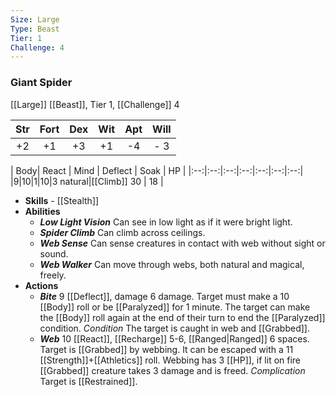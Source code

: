 ```yaml
---
Size: Large
Type: Beast
Tier: 1
Challenge: 4
---
```

### Giant Spider
[[Large]] [[Beast]], Tier 1, [[Challenge]] 4

| Str | Fort | Dex | Wit | Apt | Will |
|:--:|:--:|:--:|:--:|:--:|:--:|
|+2|+1|+3|+1|-4|- 3|

| Body| React | Mind | Deflect | Soak | HP |
|:--:|:--:|:--:|:--:|:--:|:--:|:--:|
|9|10|1|10|3 natural|[[Climb]] 30 | 18 |

- **Skills** - [[Stealth]]
- **Abilities**
	- ***Low Light Vision***  Can see in low light as if it were bright light.
	- ***Spider Climb*** Can climb across ceilings.
	- ***Web Sense*** Can sense creatures in contact with web without sight or sound.
	- ***Web Walker*** Can move through webs, both natural and magical, freely.
- **Actions**
	- ***Bite*** 9 [[Deflect]], damage 6 damage. Target must make a 10 [[Body]] roll or be [[Paralyzed]] for 1 minute.  The target can make the [[Body]] roll again at the end of their turn to end the [[Paralyzed]] condition. _Condition_ The target is caught in web and [[Grabbed]]. 
	- ***Web*** 10 [[React]], [[Recharge]] 5-6, [[Ranged|Ranged]] 6 spaces. Target is [[Grabbed]] by webbing. It can be escaped with a 11 [[Strength]]+[[Athletics]] roll. Webbing has 3 [[HP]], if lit on fire [[Grabbed]] creature takes 3 damage and is freed. _Complication_ Target is [[Restrained]].